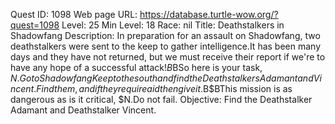 Quest ID: 1098
Web page URL: https://database.turtle-wow.org/?quest=1098
Level: 25
Min Level: 18
Race: nil
Title: Deathstalkers in Shadowfang
Description: In preparation for an assault on Shadowfang, two deathstalkers were sent to the keep to gather intelligence.It has been many days and they have not returned, but we must receive their report if we're to have any hope of a successful attack!$B$BSo here is your task, $N.Go to Shadowfang Keep to the south and find the Deathstalkers Adamant and Vincent.Find them, and if they require aid then give it.$B$BThis mission is as dangerous as is it critical, $N.Do not fail.
Objective: Find the Deathstalker Adamant and Deathstalker Vincent.
